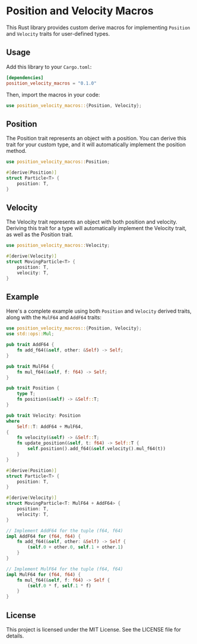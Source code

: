 # Position and Velocity Macros

This Rust library provides custom derive macros for implementing `Position` and `Velocity` traits for user-defined types.

## Usage

Add this library to your `Cargo.toml`:

```toml
[dependencies]
position_velocity_macros = "0.1.0"
```

Then, import the macros in your code:

```rust
use position_velocity_macros::{Position, Velocity};
```

## Position

The Position trait represents an object with a position. You can derive this trait for your custom type, and it will automatically implement the position method.

```rust
use position_velocity_macros::Position;

#[derive(Position)]
struct Particle<T> {
    position: T,
}
```

## Velocity

The Velocity trait represents an object with both position and velocity. Deriving this trait for a type will automatically implement the Velocity trait, as well as the Position trait.

```rust
use position_velocity_macros::Velocity;

#[derive(Velocity)]
struct MovingParticle<T> {
    position: T,
    velocity: T,
}
```

## Example

Here's a complete example using both `Position` and `Velocity` derived traits, along with the `MulF64` and `AddF64` traits:

```rust
use position_velocity_macros::{Position, Velocity};
use std::ops::Mul;

pub trait AddF64 {
    fn add_f64(&self, other: &Self) -> Self;
}

pub trait MulF64 {
    fn mul_f64(&self, f: f64) -> Self;
}

pub trait Position {
    type T;
    fn position(&self) -> &Self::T;
}

pub trait Velocity: Position
where
    Self::T: AddF64 + MulF64,
{
    fn velocity(&self) -> &Self::T;
    fn update_position(&self, t: f64) -> Self::T {
        self.position().add_f64(&self.velocity().mul_f64(t))
    }
}

#[derive(Position)]
struct Particle<T> {
    position: T,
}

#[derive(Velocity)]
struct MovingParticle<T: MulF64 + AddF64> {
    position: T,
    velocity: T,
}

// Implement AddF64 for the tuple (f64, f64)
impl AddF64 for (f64, f64) {
    fn add_f64(&self, other: &Self) -> Self {
        (self.0 + other.0, self.1 + other.1)
    }
}

// Implement MulF64 for the tuple (f64, f64)
impl MulF64 for (f64, f64) {
    fn mul_f64(&self, f: f64) -> Self {
        (self.0 * f, self.1 * f)
    }
}

```

## License

This project is licensed under the MIT License. See the LICENSE file for details.

